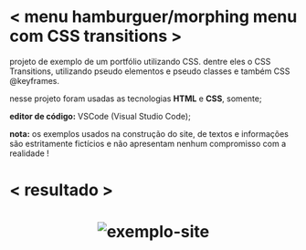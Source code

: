 # < menu hamburguer/morphing menu com CSS transitions >

projeto de exemplo de um portfólio utilizando CSS. dentre eles o CSS Transitions, utilizando pseudo elementos e pseudo classes e também CSS @keyframes.

nesse projeto foram usadas as tecnologias **HTML** e **CSS**, somente;

**editor de código:** VSCode (Visual Studio Code);

**nota:** os exemplos usados na construção do site, de textos e informações são estritamente fictícios e não apresentam nenhum compromisso com a realidade !

# < resultado >

<h1 align="center">
  <img alt="exemplo-site" title="#exemplo-site" src="./exemplo-min.gif" />
</h1>
